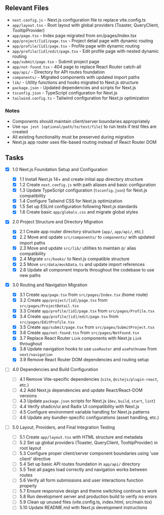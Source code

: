 ## Relevant Files

- `next.config.js` - Next.js configuration file to replace vite.config.ts
- `app/layout.tsx` - Root layout with global providers (Toaster, QueryClient, TooltipProvider)
- `app/page.tsx` - Index page migrated from src/pages/Index.tsx
- `app/project/[id]/page.tsx` - Project detail page with dynamic routing
- `app/profile/[id]/page.tsx` - Profile page with dynamic routing
- `app/profile/[id]/edit/page.tsx` - Edit profile page with nested dynamic routing
- `app/submit/page.tsx` - Submit project page
- `app/not-found.tsx` - 404 page to replace React Router catch-all
- `app/api/` - Directory for API routes foundation
- `components/` - Migrated components with updated import paths
- `lib/` - Utility functions and hooks migrated to Next.js structure
- `package.json` - Updated dependencies and scripts for Next.js
- `tsconfig.json` - TypeScript configuration for Next.js
- `tailwind.config.ts` - Tailwind configuration for Next.js optimization

### Notes

- Components should maintain client/server boundaries appropriately
- Use `npx jest [optional/path/to/test/file]` to run tests if test files are created
- All existing functionality must be preserved during migration
- Next.js app router uses file-based routing instead of React Router DOM

## Tasks

- [x] 1.0 Next.js Foundation Setup and Configuration

  - [x] 1.1 Install Next.js 14+ and create initial app directory structure
  - [x] 1.2 Create `next.config.js` with path aliases and basic configuration
  - [x] 1.3 Update TypeScript configuration (`tsconfig.json`) for Next.js compatibility
  - [x] 1.4 Configure Tailwind CSS for Next.js optimization
  - [x] 1.5 Set up ESLint configuration following Next.js standards
  - [x] 1.6 Create basic `app/globals.css` and migrate global styles

- [x] 2.0 Project Structure and Directory Migration

  - [x] 2.1 Create app router directory structure (`app/`, `app/api/`, etc.)
  - [x] 2.2 Move and update `src/components/` to `components/` with updated import paths
  - [x] 2.3 Move and update `src/lib/` utilities to maintain `@/` alias compatibility
  - [x] 2.4 Migrate `src/hooks/` to Next.js compatible structure
  - [x] 2.5 Move `src/data/mockData.ts` and update import references
  - [x] 2.6 Update all component imports throughout the codebase to use new paths

- [x] 3.0 Routing and Navigation Migration

  - [x] 3.1 Create `app/page.tsx` from `src/pages/Index.tsx` (home route)
  - [x] 3.2 Create `app/project/[id]/page.tsx` from `src/pages/ProjectDetail.tsx`
  - [x] 3.3 Create `app/profile/[id]/page.tsx` from `src/pages/Profile.tsx`
  - [x] 3.4 Create `app/profile/[id]/edit/page.tsx` from `src/pages/EditProfile.tsx`
  - [x] 3.5 Create `app/submit/page.tsx` from `src/pages/SubmitProject.tsx`
  - [x] 3.6 Create `app/not-found.tsx` from `src/pages/NotFound.tsx`
  - [x] 3.7 Replace React Router `Link` components with Next.js `Link` throughout
  - [x] 3.8 Update navigation hooks to use `useRouter` and `usePathname` from `next/navigation`
  - [x] 3.9 Remove React Router DOM dependencies and routing setup

- [ ] 4.0 Dependencies and Build Configuration

  - [ ] 4.1 Remove Vite-specific dependencies (`vite`, `@vitejs/plugin-react`, etc.)
  - [ ] 4.2 Add Next.js dependencies and update React/React-DOM versions
  - [ ] 4.3 Update `package.json` scripts for Next.js (`dev`, `build`, `start`, `lint`)
  - [ ] 4.4 Verify shadcn/ui and Radix UI compatibility with Next.js
  - [ ] 4.5 Configure environment variable handling for Next.js patterns
  - [ ] 4.6 Update any bundler-specific configurations (asset handling, etc.)

- [ ] 5.0 Layout, Providers, and Final Integration Testing
  - [ ] 5.1 Create `app/layout.tsx` with HTML structure and metadata
  - [ ] 5.2 Set up global providers (Toaster, QueryClient, TooltipProvider) in root layout
  - [ ] 5.3 Configure proper client/server component boundaries using 'use client' directive
  - [ ] 5.4 Set up basic API routes foundation in `app/api/` directory
  - [ ] 5.5 Test all pages load correctly and navigation works between routes
  - [ ] 5.6 Verify all form submissions and user interactions function properly
  - [ ] 5.7 Ensure responsive design and theme switching continue to work
  - [ ] 5.8 Run development server and production build to verify no errors
  - [ ] 5.9 Clean up unused files (vite.config.ts, index.html, src/main.tsx)
  - [ ] 5.10 Update README.md with Next.js development instructions

